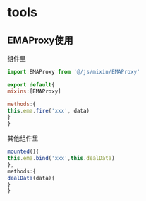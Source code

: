# tools

## EMAProxy使用

组件里

```javascript
import EMAProxy from '@/js/mixin/EMAProxy'

export default{
mixins:[EMAProxy]

methods:{
this.ema.fire('xxx', data)
}
}
```

其他组件里

```javascript
mounted(){
this.ema.bind('xxx',this.dealData)
},
methods:{
dealData(data){
}
}
```
